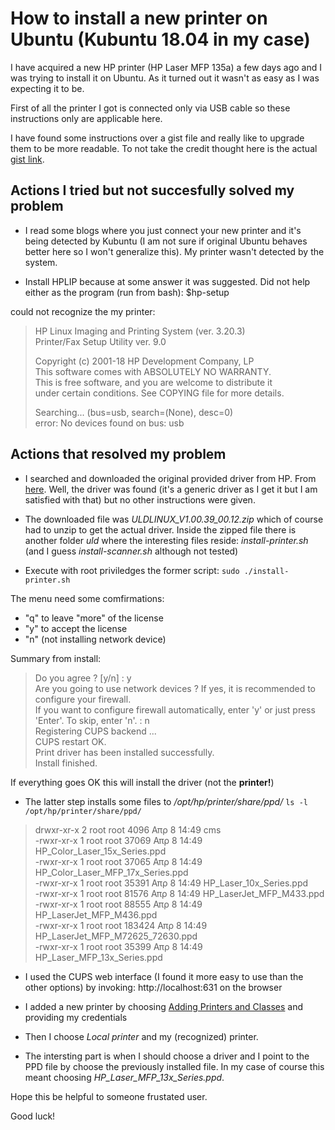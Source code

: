 # How to install a new printer on Ubuntu (Kubuntu 18.04 in my case)

I have acquired a new HP printer (HP Laser MFP 135a) a few days ago and I was trying to install it on Ubuntu.
As it turned out it wasn't as easy as I was expecting it to be.

First of all the printer I got is connected only via USB cable so these instructions only are applicable here.

I have found some instructions over a gist file and really like to upgrade them to be more readable. To not take the credit thought here is the actual [gist link](https://gist.github.com/taniwallach/f1f6c81ce19b7d68f74d4b71d1db57a2).

## Actions I tried but not succesfully solved my problem

- I read some blogs where you just connect your new printer and it's being detected by Kubuntu (I am not sure if original Ubuntu behaves better here so I won't generalize this). My printer wasn't detected by the system.

- Install HPLIP because at some answer it was suggested. Did not help either as the program (run from bash):
$hp-setup

could not recognize the my printer:
>HP Linux Imaging and Printing System (ver. 3.20.3)  
>Printer/Fax Setup Utility ver. 9.0  
>
>Copyright (c) 2001-18 HP Development Company, LP  
>This software comes with ABSOLUTELY NO WARRANTY.  
>This is free software, and you are welcome to distribute it  
>under certain conditions. See COPYING file for more details.  
>  
>Searching... (bus=usb, search=(None), desc=0)  
>error: No devices found on bus: usb  

## Actions that resolved my problem

- I searched and downloaded the original provided driver from HP. From [here](https://support.hp.com/us-en/drivers/selfservice/closure/hp-laser-mfp-130-printer-series/24494378/model/24494379?ssfFlag=true&sku=). Well, the driver was found (it's a generic driver as I get it but I am satisfied with that) but no other instructions were given.

- The downloaded file was _ULDLINUX_V1.00.39_00.12.zip_ which of course had to unzip to get the actual driver. Inside the zipped file there is another folder _uld_ where the interesting files reside: _install-printer.sh_ (and I guess _install-scanner.sh_ although not tested)

- Execute with root priviledges the former script:
`sudo ./install-printer.sh`

The menu need some comfirmations:
  * "q" to leave "more" of the license
  * "y" to accept the license
  * "n" (not installing network device)
  
Summary from install:

>Do you agree ? [y/n] : y  
>Are you going to use network devices ? If yes, it is recommended to configure your firewall.  
>If you want to configure firewall automatically, enter 'y' or just press 'Enter'. To skip, enter 'n'. : n  
>Registering CUPS backend ...  
>CUPS restart OK.  
>Print driver has been installed successfully.  
>Install finished.  

If everything goes OK this will install the driver (not the __printer!__)

- The latter step installs some files to _/opt/hp/printer/share/ppd/_
`ls -l /opt/hp/printer/share/ppd/`
>drwxr-xr-x 2 root root   4096 Απρ   8 14:49 cms  
>-rwxr-xr-x 1 root root  37069 Απρ   8 14:49 HP_Color_Laser_15x_Series.ppd  
>-rwxr-xr-x 1 root root  37065 Απρ   8 14:49 HP_Color_Laser_MFP_17x_Series.ppd  
>-rwxr-xr-x 1 root root  35391 Απρ   8 14:49 HP_Laser_10x_Series.ppd  
>-rwxr-xr-x 1 root root  81576 Απρ   8 14:49 HP_LaserJet_MFP_M433.ppd  
>-rwxr-xr-x 1 root root  88555 Απρ   8 14:49 HP_LaserJet_MFP_M436.ppd  
>-rwxr-xr-x 1 root root 183424 Απρ   8 14:49 HP_LaserJet_MFP_M72625_72630.ppd  
>-rwxr-xr-x 1 root root  35399 Απρ   8 14:49 HP_Laser_MFP_13x_Series.ppd  

- I used the CUPS web interface (I found it more easy to use than the other options) by invoking:
http://localhost:631 on the browser

- I added a new printer by choosing [Adding Printers and Classes](http://localhost:631/admin) and providing my credentials

- Then I choose _Local printer_ and my (recognized) printer.

- The intersting part is when I should choose a driver and I point to the PPD file by choose the previously installed file. In my case of course this meant choosing _HP_Laser_MFP_13x_Series.ppd_.

Hope this be helpful to someone frustated user.

Good luck!
